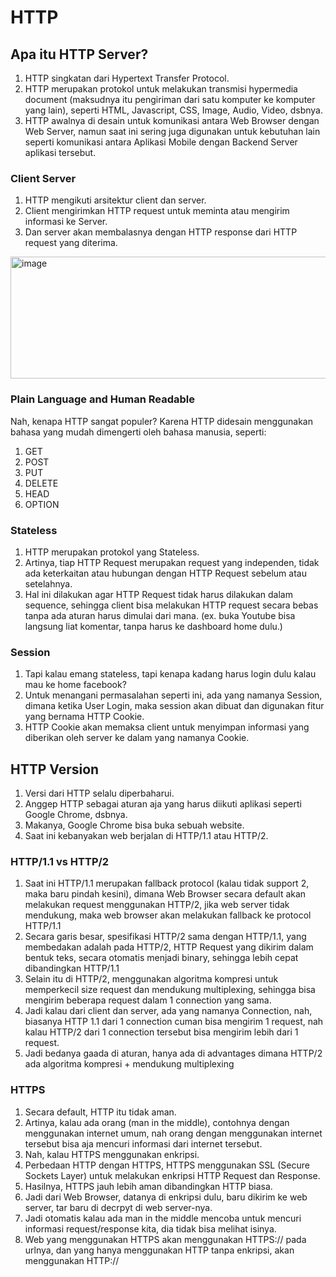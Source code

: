 # HTTP

## Apa itu HTTP Server?

<ol>
  <li>HTTP singkatan dari Hypertext Transfer Protocol.</li>
  <li>HTTP merupakan protokol untuk melakukan transmisi hypermedia document (maksudnya itu pengiriman dari satu komputer ke komputer yang lain), seperti HTML, Javascript, CSS, Image, Audio, Video, dsbnya.</li>
  <li>HTTP awalnya di desain untuk komunikasi antara Web Browser dengan Web Server, namun saat ini sering juga digunakan untuk kebutuhan lain seperti komunikasi antara Aplikasi Mobile dengan Backend Server aplikasi tersebut.</li>
</ol>

### Client Server

<ol>
  <li>HTTP mengikuti arsitektur client dan server.</li>
  <li>Client mengirimkan HTTP request untuk meminta atau mengirim informasi ke Server.</li>
  <li>Dan server akan membalasnya dengan HTTP response dari HTTP request yang diterima.</li>
</ol>

<img width="1015" height="195" alt="image" src="https://github.com/user-attachments/assets/be7e0ce3-8ee2-426f-9ec1-16ee4b3627f9" />

### Plain Language and Human Readable

Nah, kenapa HTTP sangat populer? Karena HTTP didesain menggunakan bahasa yang mudah dimengerti oleh bahasa manusia, seperti:

<ol>
  <li>GET</li>
  <li>POST</li>
  <li>PUT</li>
  <li>DELETE</li>
  <li>HEAD</li>
  <li>OPTION</li>
</ol>

### Stateless

<ol>
  <li>HTTP merupakan protokol yang Stateless.</li>
  <li>Artinya, tiap HTTP Request merupakan request yang independen, tidak ada keterkaitan atau hubungan dengan HTTP Request sebelum atau setelahnya.</li>
  <li>Hal ini dilakukan agar HTTP Request tidak harus dilakukan dalam sequence, sehingga client bisa melakukan HTTP request secara bebas tanpa ada aturan harus dimulai dari mana. (ex. buka Youtube bisa langsung liat komentar, tanpa harus ke dashboard home dulu.)</li>
</ol>

### Session

<ol>
  <li>Tapi kalau emang stateless, tapi kenapa kadang harus login dulu kalau mau ke home facebook?</li>
  <li>Untuk menangani permasalahan seperti ini, ada yang namanya Session, dimana ketika User Login, maka session akan dibuat dan digunakan fitur yang bernama HTTP Cookie.</li>
  <li>HTTP Cookie akan memaksa client untuk menyimpan informasi yang diberikan oleh server ke dalam yang namanya Cookie.</li>
</ol>

## HTTP Version

<ol>
  <li>Versi dari HTTP selalu diperbaharui.</li>
  <li>Anggep HTTP sebagai aturan aja yang harus diikuti aplikasi seperti Google Chrome, dsbnya.</li>
  <li>Makanya, Google Chrome bisa buka sebuah website.</li>
  <li>Saat ini kebanyakan web berjalan di HTTP/1.1 atau HTTP/2.</li>
</ol>

### HTTP/1.1 vs HTTP/2

<ol>
  <li>Saat ini HTTP/1.1 merupakan fallback protocol (kalau tidak support 2, maka baru pindah kesini), dimana Web Browser secara default akan melakukan request menggunakan HTTP/2, jika web server tidak mendukung, maka web browser akan melakukan fallback ke protocol HTTP/1.1</li>
  <li>Secara garis besar, spesifikasi HTTP/2 sama dengan HTTP/1.1, yang membedakan adalah pada HTTP/2, HTTP Request yang dikirim dalam bentuk teks, secara otomatis menjadi binary, sehingga lebih cepat dibandingkan HTTP/1.1</li>
  <li>Selain itu di HTTP/2, menggunakan algoritma kompresi untuk memperkecil size request dan mendukung multiplexing, sehingga bisa mengirim beberapa request dalam 1 connection yang sama.</li>
  <li>Jadi kalau dari client dan server, ada yang namanya Connection, nah, biasanya HTTP 1.1 dari 1 connection cuman bisa mengirim 1 request, nah kalau HTTP/2 dari 1 connection tersebut bisa mengirim lebih dari 1 request.</li>
  <li>Jadi bedanya gaada di aturan, hanya ada di advantages dimana HTTP/2 ada algoritma kompresi + mendukung multiplexing</li>
</ol>

### HTTPS

<ol>
  <li>Secara default, HTTP itu tidak aman.</li>
  <li>Artinya, kalau ada orang (man in the middle), contohnya dengan menggunakan internet umum, nah orang dengan menggunakan internet tersebut bisa aja mencuri informasi dari internet tersebut.</li>
  <li>Nah, kalau HTTPS menggunakan enkripsi.</li>
  <li>Perbedaan HTTP dengan HTTPS, HTTPS menggunakan SSL (Secure Sockets Layer) untuk melakukan enkripsi HTTP Request dan Response.</li>
  <li>Hasilnya, HTTPS jauh lebih aman dibandingkan HTTP biasa.</li>
  <li>Jadi dari Web Browser, datanya di enkripsi dulu, baru dikirim ke web server, tar baru di decrpyt di web server-nya.</li>
  <li>Jadi otomatis kalau ada man in the middle mencoba untuk mencuri informasi request/response kita, dia tidak bisa melihat isinya.</li>
  <li>Web yang menggunakan HTTPS akan menggunakan HTTPS:// pada urlnya, dan yang hanya menggunakan HTTP tanpa enkripsi, akan menggunakan HTTP://</li>
</ol>
